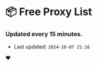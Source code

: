 # :package: Free Proxy List
### Updated every 15 minutes.

- Last updated: `2024-10-07 21:16`

:heart:
